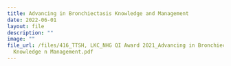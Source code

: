 ```yaml
---
title: Advancing in Bronchiectasis Knowledge and Management
date: 2022-06-01
layout: file
description: ""
image: ""
file_url: /files/416_TTSH, LKC_NHG QI Award 2021_Advancing in Bronchiectasis
  Knowledge n Management.pdf
---
```

